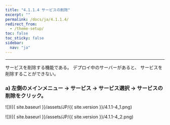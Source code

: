 ```yaml
---
title: "4.1.1.4 サービスの削除"
excerpt: ""
permalink: /docs/ja/4.1.1.4/
redirect_from:
  - /theme-setup/
toc: false
toc_sticky: false
sidebar:
  nav: "ja"
---
```



---

サービスを削除する機能である。 デプロイ中のサーバーがあると、 サービスを削除することができない。

### a\) 左側のメインメニュー → サービス → サービス選択 → サービスの削除をクリック。

![]({{ site.baseurl }}/assets/JP/{{ site.version }}/4.1.1-4_1.png)

![]({{ site.baseurl }}/assets/JP/{{ site.version }}/4.1.1-4_2.png)
